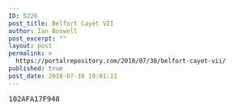 ```yaml
---
ID: 5226
post_title: Belfort Cayet VII
author: Ian Boswell
post_excerpt: ""
layout: post
permalink: >
  https://portalrepository.com/2018/07/30/belfort-cayet-vii/
published: true
post_date: 2018-07-30 19:01:11
---
```

<pre>102AFA17F948</pre>